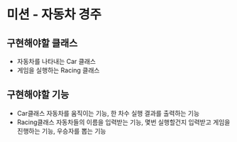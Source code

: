 # 미션 - 자동차 경주

##  구현해야할 클래스

- 자동차를 나타내는 Car 클래스
- 게임을 실행하는 Racing 클래스

##  구현해야할 기능
- Car클래스 
	자동차를 움직이는 기능, 한 차수 실행 결과를 출력하는 기능
- Racing클래스 
	자동차들의 이름을 입력받는 기능, 몇번 실행할건지 입력받고 게임을 진행하는 기능, 우승자를 뽑는 기능 

